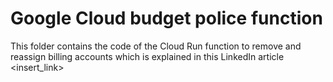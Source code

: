 # Google Cloud budget police function

This folder contains the code of the Cloud Run function to remove and reassign billing accounts which is explained in this LinkedIn article <insert_link>
